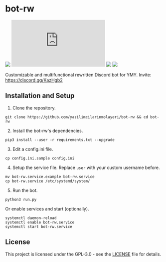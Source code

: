 # bot-rw
![](https://img.shields.io/badge/python-3.8%2B-blue) ![](https://img.shields.io/pypi/v/discord.py?label=discord.py) ![](https://img.shields.io/pypi/v/jishaku?label=jishaku) ![](https://img.shields.io/badge/code%20style-black-black)

Customizable and multifunctional rewritten Discord bot for YMY. Invite: https://discord.gg/KazHgb2

## Installation and Setup
1. Clone the repository.
```shell
git clone https://github.com/yazilimcilarinmolayeri/bot-rw && cd bot-rw
```

2. Install the bot-rw's dependencies.
```shell
pip3 install --user -r requirements.txt --upgrade
```

3. Edit a config.ini file.
```shell
cp config.ini.sample config.ini
```

4. Setup the service file. Replace `user` with your custom username before.
```shell
mv bot-rw.service.example bot-rw.service
cp bot-rw.service /etc/systemd/system/
```

5. Run the bot.
```shell
python3 run.py
```

Or enable services and start (optionally).
```shell
systemctl daemon-reload
systemctl enable bot-rw.service
systemctl start bot-rw.service
```

## License
This project is licensed under the GPL-3.0 - see the [LICENSE](LICENSE) file for details.
